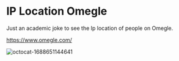# IP Location Omegle

Just an academic joke to see the Ip location of people on Omegle.

https://www.omegle.com/

![octocat-1688651144641](https://github.com/MMVonnSeek/IP-Location-Omegle/assets/89359847/4fd17e18-8563-43b7-a985-11c4547a2b17)

